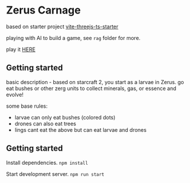 # Zerus Carnage

based on starter project [vite-threejs-ts-starter](https://github.com/defmech/vite-threejs-ts-starter)

playing with AI to build a game, see `rag` folder for more.

play it [HERE](https://bresleveloper.github.io/zergi_01/)

## Getting started
basic description - based on starcraft 2, you start as a larvae in Zerus. go eat bushes or other zerg units to collect minerals, gas, or essence and evolve!

some base rules:
* larvae can only eat bushes (colored dots)
* drones can also eat trees
* lings cant eat the above but can eat larvae and drones


## Getting started

Install dependencies.
`npm install`

Start development server.
`npm run start`
